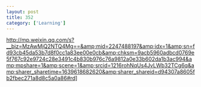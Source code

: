```yaml
---
layout: post
title: 352
category: ['Learning']
---
```


http://mp.weixin.qq.com/s?__biz=MzAwMjQ2NTQ4Mg==&amp;mid=2247488197&amp;idx=1&amp;sn=fd93cb45da53b7d8f0cc1a83ee00e0cb&amp;chksm=9acb5960adbcd0769e5f767c92e9724c28e3491c4b830b976c76a9812a0e33b602da1b3ac994&amp;mpshare=1&amp;scene=1&amp;srcid=1216rohNqUs4JvLWb32TCg6q&amp;sharer_sharetime=1639618682620&amp;sharer_shareid=d94307a8605fb2fbec271a8d8c5a0a86#rd]


